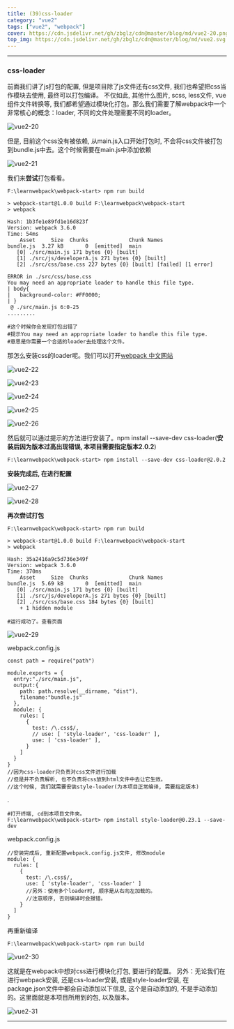 ```yaml
---
title: (39)css-loader
category: "vue2"
tags: ["vue2", "webpack"]
cover: https://cdn.jsdelivr.net/gh/zbglz/cdn@master/blog/md/vue2-20.png
top_img: https://cdn.jsdelivr.net/gh/zbglz/cdn@master/blog/md/vue2.svg
---
```


***

### css-loader

前面我们讲了js打包的配置, 但是项目除了js文件还有css文件, 我们也希望把css当作模块去使用, 最终可以打包编译。
不仅如此, 其他什么图片, scss, less文件, vue组件文件转换等, 我们都希望通过模块化打包。那么我们需要了解webpack中一个非常核心的概念：loader, 不同的文件处理需要不同的loader。

![vue2-20](https://cdn.jsdelivr.net/gh/zbglz/cdn@master/blog/md/vue2-20.png)

但是, 目前这个css没有被依赖, 从main.js入口开始打包时, 不会将css文件被打包到bundle.js中去。这个时候需要在main.js中添加依赖

![vue2-21](https://cdn.jsdelivr.net/gh/zbglz/cdn@master/blog/md/vue2-21.png)

我们来**尝试**打包看看。


    F:\learnwebpack\webpack-start> npm run build
    
    > webpack-start@1.0.0 build F:\learnwebpack\webpack-start
    > webpack
    
    Hash: 1b3fe1e89fd1e16d823f
    Version: webpack 3.6.0
    Time: 54ms
        Asset     Size  Chunks             Chunk Names
    bundle.js  3.27 kB       0  [emitted]  main
       [0] ./src/main.js 171 bytes {0} [built]
       [1] ./src/js/developerA.js 271 bytes {0} [built]
       [2] ./src/css/base.css 227 bytes {0} [built] [failed] [1 error]
    
    ERROR in ./src/css/base.css
    You may need an appropriate loader to handle this file type.
    | body{
    |   background-color: #FF0000;
    | }
     @ ./src/main.js 6:0-25
    .........
    
    #这个时候你会发现打包出错了
    #提示You may need an appropriate loader to handle this file type.
    #意思是你需要一个合适的loader去处理这个文件。


那怎么安装css的loader呢。我们可以打开[webpack 中文网站](https://www.webpackjs.com/)

![vue2-22](https://cdn.jsdelivr.net/gh/zbglz/cdn@master/blog/md/vue2-22.png)

![vue2-23](https://cdn.jsdelivr.net/gh/zbglz/cdn@master/blog/md/vue2-23.png)

![vue2-24](https://cdn.jsdelivr.net/gh/zbglz/cdn@master/blog/md/vue2-24.png)

![vue2-25](https://cdn.jsdelivr.net/gh/zbglz/cdn@master/blog/md/vue2-25.png)

![vue2-26](https://cdn.jsdelivr.net/gh/zbglz/cdn@master/blog/md/vue2-26.png)

然后就可以通过提示的方法进行安装了。npm install --save-dev css-loader(**安装后因为版本过高出现错误, 本项目需要指定版本2.0.2**)

    F:\learnwebpack\webpack-start> npm install --save-dev css-loader@2.0.2

**安装完成后, 在进行配置**

![vue2-27](https://cdn.jsdelivr.net/gh/zbglz/cdn@master/blog/md/vue2-27.png)

![vue2-28](https://cdn.jsdelivr.net/gh/zbglz/cdn@master/blog/md/vue2-28.png)

**再次尝试打包**

    F:\learnwebpack\webpack-start> npm run build
    
    > webpack-start@1.0.0 build F:\learnwebpack\webpack-start
    > webpack
    
    Hash: 35a2416a9c5d736e349f
    Version: webpack 3.6.0
    Time: 370ms
        Asset     Size  Chunks             Chunk Names 
    bundle.js  5.69 kB       0  [emitted]  main        
       [0] ./src/main.js 171 bytes {0} [built]
       [1] ./src/js/developerA.js 271 bytes {0} [built]
       [2] ./src/css/base.css 184 bytes {0} [built]    
        + 1 hidden module
        
    #运行成功了。查看页面


![vue2-29](https://cdn.jsdelivr.net/gh/zbglz/cdn@master/blog/md/vue2-29.png)

webpack.config.js


    const path = require("path")
    
    module.exports = {
      entry:"./src/main.js",
      output:{
        path: path.resolve(__dirname, "dist"),
        filename:"bundle.js"
      },
      module: {
        rules: [
          {
            test: /\.css$/,
            // use: [ 'style-loader', 'css-loader' ],
            use: [ 'css-loader' ],
          }
        ]
      }
    }
    //因为css-loader只负责对css文件进行加载
    //但是并不负责解析, 也不负责将css放到html文件中去让它生效。
    //这个时候, 我们就需要安装style-loader(为本项目正常编译, 需要指定版本)

.


    #打开终端, cd到本项目文件夹。
    F:\learnwebpack\webpack-start> npm install style-loader@0.23.1 --save-dev

webpack.config.js


    //安装完成后, 重新配置webpack.config.js文件, 修改module
    module: {
      rules: [
        {
          test: /\.css$/,
          use: [ 'style-loader', 'css-loader' ]
          //另外：使用多个loader时, 顺序是从右向左加载的。
          //注意顺序, 否则编译时会报错。
        }
      ]
    }

再重新编译

    F:\learnwebpack\webpack-start> npm run build

![vue2-30](https://cdn.jsdelivr.net/gh/zbglz/cdn@master/blog/md/vue2-30.png)

这就是在webpack中想对css进行模块化打包, 要进行的配置。
另外：无论我们在进行webpack安装, 还是css-loader安装, 或是style-loader安装, 在package.json文件中都会自动添加以下信息, 这个是自动添加的, 不是手动添加的。这里面就是本项目所用到的包, 以及版本。

![vue2-31](https://cdn.jsdelivr.net/gh/zbglz/cdn@master/blog/md/vue2-31.png)

***